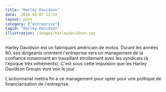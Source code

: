 ```yaml
---
title: "Harley Davidson"
date:  2016-03-07 11:53
layout: post
category: ["entreprise"]
tagid: "Harley-Davidson"
illustration: /images/harleydavidson.jpg
---
```


Harley Davidson est un fabriquant américain de motos. Durant les années 80, ses dirigeants orientent l'entreprise vers un management de la confiance notamment en travaillant etroitement avec les syndicats (à l'époque très véhéments). C'est sous cette impulsion que les Harley Davidson Groups vont voir le jour.

L'actionnariat mettra fin à ce management pour opter pour une politique de financiarisation de l'entreprise.
